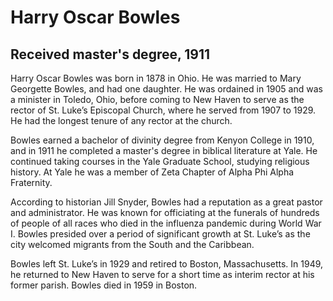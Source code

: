 # Harry Oscar Bowles
## Received master's degree, 1911
Harry Oscar Bowles was born in 1878 in Ohio. He was married to Mary Georgette Bowles, and had one daughter. He was ordained in 1905 and was a minister in Toledo, Ohio, before coming to New Haven to serve as the rector of St. Luke’s Episcopal Church, where he served from 1907 to 1929. He had the longest tenure of any rector at the church. 

Bowles earned a bachelor of divinity degree from Kenyon College in 1910, and in 1911 he completed a master's degree in biblical literature at Yale. He continued taking courses in the Yale Graduate School, studying religious history. At Yale he was a member of Zeta Chapter of Alpha Phi Alpha Fraternity. 

According to historian Jill Snyder, Bowles had a reputation as a great pastor and administrator. He was known for officiating at the funerals of hundreds of people of all races who died in the influenza pandemic during World War I. Bowles presided over a period of significant growth at St. Luke’s as the city welcomed migrants from the South and the Caribbean. 

Bowles left St. Luke’s in 1929 and retired to Boston, Massachusetts. In 1949, he returned to New Haven to serve for a short time as interim rector at his former parish. Bowles died in 1959 in Boston.
